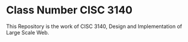 # Class Number CISC 3140
This Repository is the work of CISC 3140, Design and Implementation of Large Scale Web.
 
